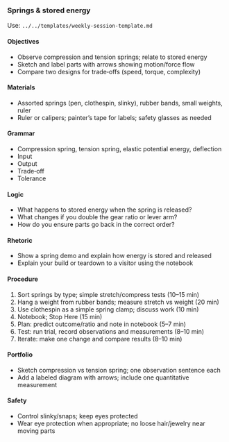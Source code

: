 ### Springs & stored energy

Use: `../../templates/weekly-session-template.md`

#### Objectives
- Observe compression and tension springs; relate to stored energy
- Sketch and label parts with arrows showing motion/force flow
- Compare two designs for trade‑offs (speed, torque, complexity)

#### Materials
- Assorted springs (pen, clothespin, slinky), rubber bands, small weights, ruler
- Ruler or calipers; painter’s tape for labels; safety glasses as needed

#### Grammar
- Compression spring, tension spring, elastic potential energy, deflection
- Input
- Output
- Trade‑off
- Tolerance

#### Logic
- What happens to stored energy when the spring is released?
- What changes if you double the gear ratio or lever arm?
- How do you ensure parts go back in the correct order?

#### Rhetoric
- Show a spring demo and explain how energy is stored and released
- Explain your build or teardown to a visitor using the notebook

#### Procedure
1) Sort springs by type; simple stretch/compress tests (10–15 min)
2) Hang a weight from rubber bands; measure stretch vs weight (20 min)
3) Use clothespin as a simple spring clamp; discuss work (10 min)
4) Notebook; Stop Here (15 min)
5) Plan: predict outcome/ratio and note in notebook (5–7 min)
6) Test: run trial, record observations and measurements (8–10 min)
7) Iterate: make one change and compare results (8–10 min)

#### Portfolio
- Sketch compression vs tension spring; one observation sentence each
- Add a labeled diagram with arrows; include one quantitative measurement

#### Safety
- Control slinky/snaps; keep eyes protected
- Wear eye protection when appropriate; no loose hair/jewelry near moving parts

<!-- enriched: v1 -->
